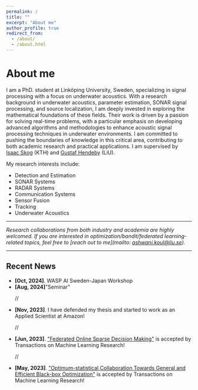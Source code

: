 ```yaml
---
permalink: /
title: ""
excerpt: "About me"
author_profile: true
redirect_from: 
  - /about/
  - /about.html
---
```

# <i class="fa fa-cog fa-fw"></i> About me #
I am a PhD. student at Linköping University, Sweden, specializing in signal processing with a focus on underwater acoustics. With a research background in underwater acoustics, parameter estimation, SONAR signal processing, and source localization, I am deeply invested in exploring the mathematical foundations of these fields. Their work is driven by a passion for solving real-time problems, with a particular emphasis on developing advanced algorithms and methodologies to enhance acoustic signal processing techniques in underwater environments. I am committed to pushing the boundaries of knowledge in this critical area, contributing to both academic research and practical applications. I am supervised by [Isaac Skog](https://www.kth.se/profile/skog?l=sv) (KTH) and [Gustaf Hendeby](https://www.hendeby.se/) (LiU).


My research interests include:

* Detection and Estimation
* SONAR Systems
* RADAR Systems
* Communication Systems
* Sensor Fusion
* Tracking
* Underwater Acoustics

---
_Research collaborations from both industry and academia are highly welcomed. If you are interested in optimization/bandit/federated learning-related topics, feel free to [reach out to me](mailto: ashwani.koul@liu.se)._

---

## <i class="fa fa-fw fa-rss "></i> Recent News ##

<ul style="width: auto; height: 300px; overflow: auto">

   <li> <b>[Oct, 2024]</b>. WASP AI Sweden-Japan Workshop </li>
   <li> <b>[Aug, 2024]</b>"Seminar" </li>

 

 // <li> <b>[Nov, 2023]</b>. I have defended my thesis and started to work as an Applied Scientist at Amazon! </li>

 // <li> <b>[Jun, 2023]</b>. <a href="https://williamlwj.github.io/About//publications/Fed-LASSO">"Federated Online Sparse Decision Making"</a> is accepted by Transactions on Machine Learning Research! </li>

//  <li> <b>[May, 2023]</b>. <a href="https://williamlwj.github.io/About//publications/VHCT">"Optimum-statistical Collaboration Towards General and Efficient Black-box Optimization"</a> is accepted by Transactions on Machine Learning Research! </li>

<div style="width: 100px; height: 100px; overflow: hidden; margin: 0 auto;">
  <script type="text/javascript" id="clustrmaps" src="//clustrmaps.com/map_v2.js?d=7Zd1y8OLRnC4AfA6L5-y3OzevUT5UBDFjys4SLMz_sI&cl=ffffff&w=a"></script>
</div>

